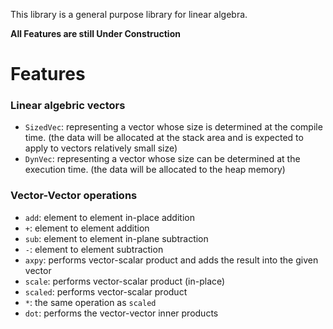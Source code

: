 This library is a general purpose library for linear algebra.

**All Features are still Under Construction**

# Features
### Linear algebric vectors
* `SizedVec`: representing a vector whose size is determined at the compile time. (the data will be allocated at the stack area and is expected to apply to vectors relatively small size)
* `DynVec`: representing a vector whose size can be determined at the execution time. (the data will be allocated to the heap memory)

### Vector-Vector operations
* `add`: element to element in-place addition
* `+`: element to element addition
* `sub`: element to element in-plane subtraction
* `-`: element to element subtraction
* `axpy`: performs vector-scalar product and adds the result into the given vector
* `scale`: performs vector-scalar product (in-place)
* `scaled`: performs vector-scalar product
* `*`: the same operation as `scaled`
* `dot`: performs the vector-vector inner products
